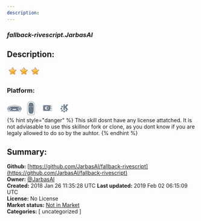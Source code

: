 ```yaml
---
description: 
---
```


### _fallback-rivescript.JarbasAl_  
## Description:  
  
  
![](../.gitbook/assets/star.png)![](../.gitbook/assets/star.png)![](../.gitbook/assets/star.png)  
  
### Platform:  
 ![Mark I](../.gitbook/assets/mark-1-icon.png)  ![Mark II](../.gitbook/assets/mark-2-icon.png)  ![Picroft](../.gitbook/assets/picroft-icon.png)  ![plasmoid](../.gitbook/assets/kde.png)   
{% hint style="danger" %}
This skill dosnt have any license attatched. It is not adviasable to use this skillnor fork or clone, as you dont know if you are legaly allowed to do so by the auhtor.
{% endhint %}
  
## Summary:  
**Github:** [https://github.com/JarbasAl/fallback-rivescript](https://github.com/JarbasAl/fallback-rivescript)  
**Owner:** [@JarbasAl](https://github.com/JarbasAl)  
**Created:** 2018 Jan 26 11:35:28 UTC  **Last updated:** 2019 Feb 02 06:15:09 UTC  
**License:** No License  
**Market status:** [Not in Market](https://market.mycroft.ai/skill/)  
**Categories:** [ uncategorized ]   
